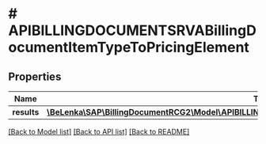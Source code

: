 # # APIBILLINGDOCUMENTSRVABillingDocumentItemTypeToPricingElement

## Properties

Name | Type | Description | Notes
------------ | ------------- | ------------- | -------------
**results** | [**\BeLenka\SAP\BillingDocumentRCG2\Model\APIBILLINGDOCUMENTSRVABillingDocumentItemPrcgElmntType[]**](APIBILLINGDOCUMENTSRVABillingDocumentItemPrcgElmntType.md) |  | [optional]

[[Back to Model list]](../../README.md#models) [[Back to API list]](../../README.md#endpoints) [[Back to README]](../../README.md)

